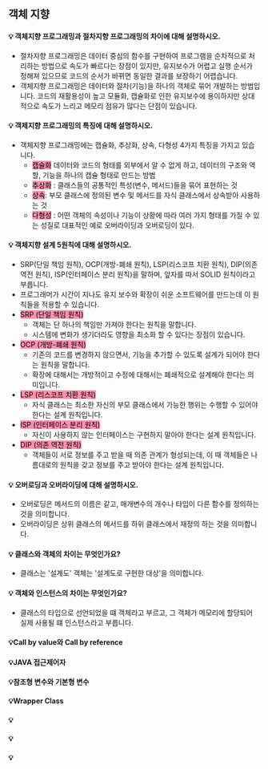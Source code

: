 ## 객체 지향

#### 💡 객체지향 프로그래밍과 절차지향 프로그래밍의 차이에 대해 설명하시오.
- 절차지향 프로그래밍은 데이터 중심의 함수를 구현하여 프로그램을 순차적으로 처리하는 방법으로 속도가 빠르다는 장점이 있지만, 유지보수가 어렵고 실행 순서가 정해져 있으므로 코드의 순서가 바뀌면 동일한 결과를 보장하기 어렵습니다.
- 객체지향 프로그래밍은 데이터와 절차(기능)을 하나의 객체로 묶어 개발하는 방법입니다. 코드의 재활용성이 높고 모듈화, 캡슐화로 인한 유지보수에 용이하지만 상대적으로 속도가 느리고 메모리 점유가 많다는 단점이 있습니다.

#### 💡 객제지향 프로그래밍의 특징에 대해 설명하시오.
- 객체지향 프로그래밍에는 캡슐화, 추상화, 상속, 다형성 4가지 특징을 가지고 있습니다. 
	- <mark style="background: #FF5582A6;">캡슐화</mark>  데이터와 코드의 형태를 외부에서 알 수 없게 하고, 데이터의 구조와 역할, 기능을 하나의 캡슐 형태로 만드는 방법  
	- <mark style="background: #FF5582A6;">추상화</mark> : 클래스들의 공통적인 특성(변수, 메서드)들을 묶어 표현하는 것  
	- <mark style="background: #FF5582A6;">상속</mark>: 부모 클래스에 정의된 변수 및 메서드를 자식 클래스에서 상속받아 사용하는 것  
	- <mark style="background: #FF5582A6;">다형성</mark> : 어떤 객체의 속성이나 기능이 상황에 따라 여러 가지 형태를 가질 수 있는 성질로 대표적인 예로 오버라이딩과 오버로딩이 있다.

#### 💡 객체지향 설계 5원칙에 대해 설명하시오.
- SRP(단일 책임 원칙), OCP(개방-폐쇄 원칙), LSP(리스코프 치환 원칙), DIP(의존 역전 원칙), ISP(인터페이스 분리 원칙)을 말하며, 앞자를 따서 SOLID 원칙이라고 부릅니다.  
- 프로그래머가 시간이 지나도 유지 보수와 확장이 쉬운 소프트웨어를 만드는데 이 원칙들을 적용할 수 있습니다.  
- <mark style="background: #FF5582A6;">SRP (단일 책임 원칙)  </mark>
	- 객체는 단 하나의 책임만 가져야 한다는 원칙을 말합니다.  
	- 시스템에 변화가 생기더라도 영향을 최소화 할 수 있다는 장점이 있습니다.
- <mark style="background: #FF5582A6;">OCP (개방-폐쇄 원칙) </mark>
	- 기존의 코드를 변경하지 않으면서, 기능을 추가할 수 있도록 설계가 되어야 한다는 원칙을 말합니다.  
	- 확장에 대해서는 개방적이고 수정에 대해서는 폐쇄적으로 설계해야 한다는 의미입니다.
- <mark style="background: #FF5582A6;">LSP (리스코프 치환 원칙) </mark>
	- 자식 클래스는 최소한 자신의 부모 클래스에서 가능한 행위는 수행할 수 있어야 한다는 설계 원칙입니다.
- <mark style="background: #FF5582A6;">ISP (인터페이스 분리 원칙)</mark>
	- 자신이 사용하지 않는 인터페이스는 구현하지 말아야 한다는 설계 원칙입니다.
- <mark style="background: #FF5582A6;">DIP (의존 역전 원칙)</mark>  
	- 객체들이 서로 정보를 주고 받을 때 의존 관계가 형성되는데, 이 때 객체들은 나름대로의 원칙을 갖고 정보를 주고 받아야 한다는 설계 원칙입니다.

#### 💡 오버로딩과 오버라이딩에 대해 설명하시오.
- 오버로딩은 메서드의 이름은 같고, 매개변수의 개수나 타입이 다른 함수를 정의하는 것을 의미합니다.
- 오버라이딩은 상위 클래스의 메서드를 하위 클래스에서 재정의 하는 것을 의미합니다.

#### 💡 클래스와 객체의 차이는 무엇인가요?
- 클래스는 '설계도' 객체는 '설계도로 구현한 대상'을 의미합니다.

#### 💡 객체와 인스턴스의 차이는 무엇인가요?
- 클래스의 타입으로 선언되었을 떄 객체라고 부르고, 그 객체가 메모리에 할당되어 실제 사용될 떄 인스턴스라고 부릅니다.


#### 💡Call by value와 Call by reference

#### 💡JAVA 접근제어자
#### 💡참조형 변수와 기본형 변수
#### 💡Wrapper Class
#### 💡
#### 💡
#### 💡
